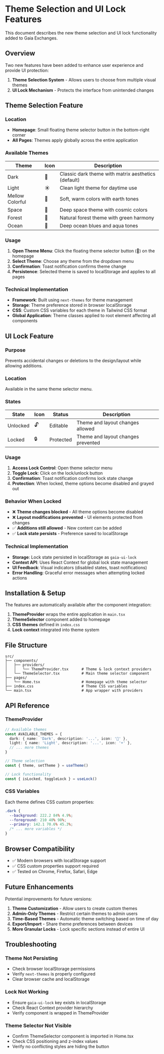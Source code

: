 # Theme Selection and UI Lock Features

This document describes the new theme selection and UI lock functionality added to Gaia Exchanges.

## Overview

Two new features have been added to enhance user experience and provide UI protection:

1. **Theme Selection System** - Allows users to choose from multiple visual themes
2. **UI Lock Mechanism** - Protects the interface from unintended changes

## Theme Selection Feature

### Location
- **Homepage**: Small floating theme selector button in the bottom-right corner
- **All Pages**: Themes apply globally across the entire application

### Available Themes

| Theme | Icon | Description |
|-------|------|-------------|
| Dark | 🌙 | Classic dark theme with matrix aesthetics (default) |
| Light | ☀️ | Clean light theme for daytime use |
| Mellow Colorful | 🌈 | Soft, warm colors with earth tones |
| Space | 🚀 | Deep space theme with cosmic colors |
| Forest | 🌲 | Natural forest theme with green harmony |
| Ocean | 🌊 | Deep ocean blues and aqua tones |

### Usage

1. **Open Theme Menu**: Click the floating theme selector button (🎨) on the homepage
2. **Select Theme**: Choose any theme from the dropdown menu
3. **Confirmation**: Toast notification confirms theme change
4. **Persistence**: Selected theme is saved to localStorage and applies to all pages

### Technical Implementation

- **Framework**: Built using `next-themes` for theme management
- **Storage**: Theme preference stored in browser localStorage
- **CSS**: Custom CSS variables for each theme in Tailwind CSS format
- **Global Application**: Theme classes applied to root element affecting all components

## UI Lock Feature

### Purpose
Prevents accidental changes or deletions to the design/layout while allowing additions.

### Location
Available in the same theme selector menu.

### States

| State | Icon | Status | Description |
|-------|------|--------|-------------|
| Unlocked | 🔓 | Editable | Theme and layout changes allowed |
| Locked | 🔒 | Protected | Theme and layout changes prevented |

### Usage

1. **Access Lock Control**: Open theme selector menu
2. **Toggle Lock**: Click on the lock/unlock button
3. **Confirmation**: Toast notification confirms lock state change
4. **Protection**: When locked, theme options become disabled and grayed out

### Behavior When Locked

- ❌ **Theme changes blocked** - All theme options become disabled
- ❌ **Layout modifications prevented** - UI elements protected from changes
- ✅ **Additions still allowed** - New content can be added
- ✅ **Lock state persists** - Preference saved to localStorage

### Technical Implementation

- **Storage**: Lock state persisted in localStorage as `gaia-ui-lock`
- **Context API**: Uses React Context for global lock state management
- **UI Feedback**: Visual indicators (disabled states, toast notifications)
- **Error Handling**: Graceful error messages when attempting locked actions

## Installation & Setup

The features are automatically available after the component integration:

1. **ThemeProvider** wraps the entire application in `main.tsx`
2. **ThemeSelector** component added to homepage
3. **CSS themes** defined in `index.css`
4. **Lock context** integrated into theme system

## File Structure

```
src/
├── components/
│   ├── providers/
│   │   └── ThemeProvider.tsx      # Theme & lock context providers
│   └── ThemeSelector.tsx          # Main theme selector component
├── pages/
│   └── Home.tsx                   # Homepage with theme selector
├── index.css                      # Theme CSS variables
└── main.tsx                       # App wrapper with providers
```

## API Reference

### ThemeProvider

```typescript
// Available themes
const AVAILABLE_THEMES = {
  dark: { name: 'Dark', description: '...', icon: '🌙' },
  light: { name: 'Light', description: '...', icon: '☀️' },
  // ... more themes
}

// Theme selection
const { theme, setTheme } = useTheme()

// Lock functionality  
const { isLocked, toggleLock } = useLock()
```

### CSS Variables

Each theme defines CSS custom properties:

```css
.dark {
  --background: 222.2 84% 4.9%;
  --foreground: 210 40% 98%;
  --primary: 142.1 70.6% 45.3%;
  /* ... more variables */
}
```

## Browser Compatibility

- ✅ Modern browsers with localStorage support
- ✅ CSS custom properties support required
- ✅ Tested on Chrome, Firefox, Safari, Edge

## Future Enhancements

Potential improvements for future versions:

1. **Theme Customization** - Allow users to create custom themes
2. **Admin-Only Themes** - Restrict certain themes to admin users
3. **Time-Based Themes** - Automatic theme switching based on time of day
4. **Export/Import** - Share theme preferences between devices
5. **More Granular Locks** - Lock specific sections instead of entire UI

## Troubleshooting

### Theme Not Persisting
- Check browser localStorage permissions
- Verify `next-themes` is properly configured
- Clear browser cache and localStorage

### Lock Not Working
- Ensure `gaia-ui-lock` key exists in localStorage
- Check React Context provider hierarchy
- Verify component is wrapped in ThemeProvider

### Theme Selector Not Visible
- Confirm ThemeSelector component is imported in Home.tsx
- Check CSS positioning and z-index values
- Verify no conflicting styles are hiding the button